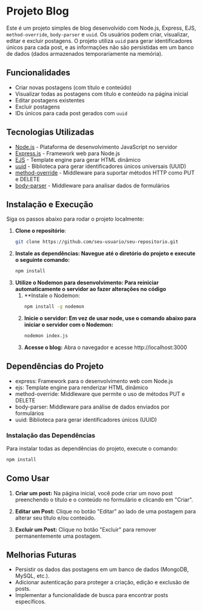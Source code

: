 # Projeto Blog

Este é um projeto simples de blog desenvolvido com Node.js, Express, EJS, `method-override`, `body-parser` e `uuid`. Os usuários podem criar, visualizar, editar e excluir postagens. O projeto utiliza `uuid` para gerar identificadores únicos para cada post, e as informações não são persistidas em um banco de dados (dados armazenados temporariamente na memória).

## Funcionalidades

- Criar novas postagens (com título e conteúdo)
- Visualizar todas as postagens com título e conteúdo na página inicial
- Editar postagens existentes
- Excluir postagens
- IDs únicos para cada post gerados com `uuid`

## Tecnologias Utilizadas

- [Node.js](https://nodejs.org/) - Plataforma de desenvolvimento JavaScript no servidor
- [Express.js](https://expressjs.com/) - Framework web para Node.js
- [EJS](https://ejs.co/) - Template engine para gerar HTML dinâmico
- [uuid](https://www.npmjs.com/package/uuid) - Biblioteca para gerar identificadores únicos universais (UUID)
- [method-override](https://www.npmjs.com/package/method-override) - Middleware para suportar métodos HTTP como PUT e DELETE
- [body-parser](https://www.npmjs.com/package/body-parser) - Middleware para analisar dados de formulários

## Instalação e Execução

Siga os passos abaixo para rodar o projeto localmente:

1. **Clone o repositório**:
   ```bash
   git clone https://github.com/seu-usuario/seu-repositorio.git
   
2. **Instale as dependências: Navegue até o diretório do projeto e execute o seguinte comando:**
   ```bash
   npm install
   
3. **Utilize o Nodemon para desenvolvimento: Para reiniciar automaticamente o servidor ao fazer alterações no código**
   1. **Instale o Nodemon:
      ```bash
      npm install -g nodemon
   2. **Inicie o servidor: Em vez de usar node, use o comando abaixo para iniciar o servidor com o Nodemon:**
      ```bash
      nodemon index.js

   3. **Acesse o blog:**
      Abra o navegador e acesse http://localhost:3000


## Dependências do Projeto
- express: Framework para o desenvolvimento web com Node.js
- ejs: Template engine para renderizar HTML dinâmico
- method-override: Middleware que permite o uso de métodos PUT e DELETE
- body-parser: Middleware para análise de dados enviados por formulários
- uuid: Biblioteca para gerar identificadores únicos (UUID)

### Instalação das Dependências
Para instalar todas as dependências do projeto, execute o comando:
   ```bash
   npm install

````
## Como Usar
1. **Criar um post:**
   Na página inicial, você pode criar um novo post preenchendo o título e o conteúdo no formulário e clicando em "Criar".

2. **Editar um Post:**
   Clique no botão "Editar" ao lado de uma postagem para alterar seu título e/ou conteúdo.

3. **Excluir um Post:**
   Clique no botão "Excluir" para remover permanentemente uma postagem.

## Melhorias Futuras
- Persistir os dados das postagens em um banco de dados (MongoDB, MySQL, etc.).
- Adicionar autenticação para proteger a criação, edição e exclusão de posts.
- Implementar a funcionalidade de busca para encontrar posts específicos.

